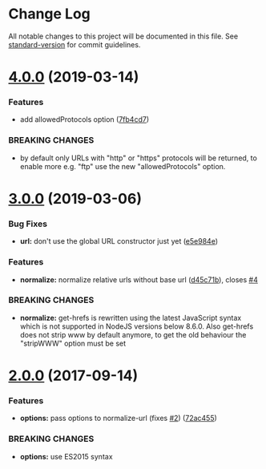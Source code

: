 # Change Log

All notable changes to this project will be documented in this file. See [standard-version](https://github.com/conventional-changelog/standard-version) for commit guidelines.

# [4.0.0](https://github.com/joakimbeng/get-hrefs/compare/v3.0.0...v4.0.0) (2019-03-14)


### Features

* add allowedProtocols option ([7fb4cd7](https://github.com/joakimbeng/get-hrefs/commit/7fb4cd7))


### BREAKING CHANGES

* by default only URLs with "http" or "https" protocols will be returned, to enable more e.g. "ftp" use the new "allowedProtocols" option.



# [3.0.0](https://github.com/joakimbeng/get-hrefs/compare/v2.0.0...v3.0.0) (2019-03-06)


### Bug Fixes

* **url:** don't use the global URL constructor just yet ([e5e984e](https://github.com/joakimbeng/get-hrefs/commit/e5e984e))


### Features

* **normalize:** normalize relative urls without base url ([d45c71b](https://github.com/joakimbeng/get-hrefs/commit/d45c71b)), closes [#4](https://github.com/joakimbeng/get-hrefs/issues/4)


### BREAKING CHANGES

* **normalize:** get-hrefs is rewritten using the latest JavaScript syntax which is not supported in NodeJS versions below 8.6.0. Also get-hrefs does not strip www by default anymore, to get the old behaviour the "stripWWW" option must be set



<a name="2.0.0"></a>
# [2.0.0](https://github.com/joakimbeng/get-hrefs/compare/v1.0.3...v2.0.0) (2017-09-14)


### Features

* **options:** pass options to normalize-url (fixes [#2](https://github.com/joakimbeng/get-hrefs/issues/2)) ([72ac455](https://github.com/joakimbeng/get-hrefs/commit/72ac455))


### BREAKING CHANGES

* **options:** use ES2015 syntax
